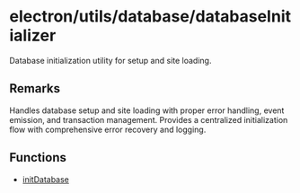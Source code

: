 # electron/utils/database/databaseInitializer

Database initialization utility for setup and site loading.

## Remarks

Handles database setup and site loading with proper error handling, event
emission, and transaction management. Provides a centralized initialization
flow with comprehensive error recovery and logging.

## Functions

- [initDatabase](functions/initDatabase.md)
